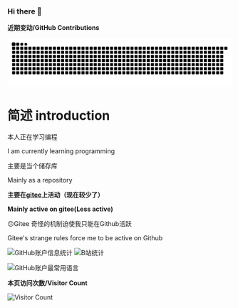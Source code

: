 ### Hi there 👋
**近期变动/GitHub Contributions**

<picture>
  <source media="(prefers-color-scheme: dark)" srcset="https://raw.githubusercontent.com/xxxxxxyyy/xxxxxxyyy/output/github-contribution-grid-snake-dark.svg" />
  <source media="(prefers-color-scheme: light)" srcset="https://raw.githubusercontent.com/xxxxxxyyy/xxxxxxyyy/output/github-contribution-grid-snake.svg" />
  <img alt="github-snake" src="https://raw.githubusercontent.com/Little-Data/Little-Data/output/github-contribution-grid-snake.svg" />
</picture> 

# 简述 introduction
本人正在学习编程

I am currently learning programming

主要是当个储存库

Mainly as a repository

**主要在[gitee](https://gitee.com/Little-Data/)上活动（现在较少了）**

**Mainly active on gitee(Less active)**

😕Gitee 奇怪的机制迫使我只能在Github活跃

Gitee's strange rules force me to be active on Github

![GitHub账户信息统计](https://github-stats.ubrong.com/api?username=xxxxxxyyy&show_icons=true)
![B站统计](https://stats.justsong.cn/api/bilibili/?id=1795667124)

![GitHub账户最常用语言](https://github-stats.ubrong.com/api/top-langs/?username=xxxxxxyyy&layout=compact&theme=tokyonight)


**本页访问次数/Visitor Count**

![Visitor Count](https://profile-counter.glitch.me/xxxxxxyyy/count.svg)
<!---
Little-Data/Little-Data is a ✨ special ✨ repository because its `README.md` (this file) appears on your GitHub profile.
You can click the Preview link to take a look at your changes.
--->
<!--
**xxxxxxyyy/xxxxxxyyy** is a ✨ _special_ ✨ repository because its `README.md` (this file) appears on your GitHub profile.

Here are some ideas to get you started:

- 🔭 I’m currently working on ...
- 🌱 I’m currently learning ...
- 👯 I’m looking to collaborate on ...
- 🤔 I’m looking for help with ...
- 💬 Ask me about ...
- 📫 How to reach me: ...
- 😄 Pronouns: ...
- ⚡ Fun fact: ...
-->
